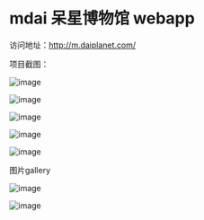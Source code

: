 # mdai 呆星博物馆 webapp

访问地址：http://m.daiplanet.com/

项目截图：

![image](https://github.com/wudan1874/mdai/blob/master/readme-img/1.png)

![image](https://github.com/wudan1874/mdai/blob/master/readme-img/2.png)

![image](https://github.com/wudan1874/mdai/blob/master/readme-img/3.png)

![image](https://github.com/wudan1874/mdai/blob/master/readme-img/4.png)

![image](https://github.com/wudan1874/mdai/blob/master/readme-img/5.png)

图片gallery

![image](https://github.com/wudan1874/mdai/blob/master/readme-img/6.png)

![image](https://github.com/wudan1874/mdai/blob/master/readme-img/7.png)

